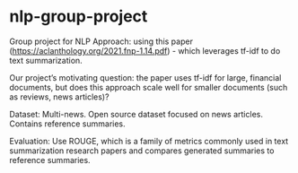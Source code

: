 # nlp-group-project

Group project for NLP
Approach: using this paper (https://aclanthology.org/2021.fnp-1.14.pdf) - which leverages tf-idf to do text summarization.

Our project’s motivating question: the paper uses tf-idf for large, financial documents, but does this approach scale well for smaller documents (such as reviews, news articles)?

Dataset: Multi-news. Open source dataset focused on news articles. Contains reference summaries. 

Evaluation: Use ROUGE, which is a family of metrics commonly used in text summarization research papers and compares generated summaries to reference summaries.
